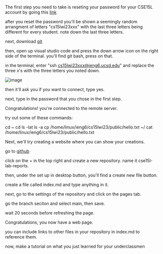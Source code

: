 The first step you need to take is reseting your password for your CSE15L account by going this [link](https://sdacs.ucsd.edu/~icc/index.php)

after you reset the password you'll be shown a seemingly random arrangment of letters "cs15lwi23xxx" with the last three letters being different for every student. 
note down the last three letters.

next, download [git](https://gitforwindows.org/)

then, open up visual studio code and press the down arrow icon on the right side of the terminal. you'll find git bash, press on that.

in the terminal, enter "ssh cs15lwi23xxx@ieng6.ucsd.edu" and replace the three x's with the three letters you noted down.

![image](https://user-images.githubusercontent.com/89693979/212206158-a1295a50-f878-401d-9e4c-6fa4f38b9bd5.png)


then it'll ask you if you want to connect, type yes.

next, type in the password that you chose in the first step.

Congratulations! you're connected to the remote server.

try out some of these commands:

cd ~
cd
ls -lat
ls -a
cp /home/linux/ieng6/cs15lwi23/public/hello.txt ~/
cat /home/linux/ieng6/cs15lwi23/public/hello.txt

Next, we'll try creating a website where you can show your creations.

go to [github](www.github.com)

click on the + in the top right and create a new repository. name it cse15l-lab-reports.

then, under the set up in desktop button, you'll find a create new file button.

create a file called index.md and type anything in it.

next, go to the settings of the repository and click on the pages tab.

go the branch seciton and select main, then save.

wait 20 seconds before refreshing the page.

Congratulations, you now have a web page.

you can include links to other files in your repository in index.md to reference them.

now, make a tutorial on what you just learned for your underclassmen
